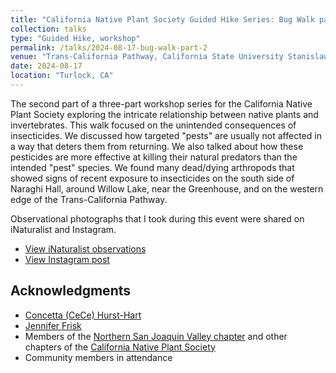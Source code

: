 ```yaml
---
title: "California Native Plant Society Guided Hike Series: Bug Walk part 2"
collection: talks
type: "Guided Hike, workshop"
permalink: /talks/2024-08-17-bug-walk-part-2
venue: "Trans-California Pathway, California State University Stanislaus"
date: 2024-08-17
location: "Turlock, CA"
---
```


The second part of a three-part workshop series for the California Native Plant Society exploring the intricate relationship between native plants and invertebrates. This walk focused on the unintended consequences of insecticides. We discussed how targeted "pests" are usually not affected in a way that deters them from returning. We also talked about how these pesticides are more effective at killing their natural predators than the intended "pest" species. We found many dead/dying arthropods that showed signs of recent exposure to insecticides on the south side of Naraghi Hall, around Willow Lake, near the Greenhouse, and on the western edge of the Trans-California Pathway.

Observational photographs that I took during this event were shared on iNaturalist and Instagram.
* [View iNaturalist observations](https://www.inaturalist.org/observations?on=2024-08-17&place_id=340&project_id=california-state-university-stanislaus&search_on=tags&subview=table)
* [View Instagram post](https://www.instagram.com/p/C-1LAs-yOv5/)

## Acknowledgments
* [Concetta (CeCe) Hurst-Hart](https://www.linkedin.com/in/ecologynerd/)
* [Jennifer Frisk](https://www.linkedin.com/in/jennifer-mm-frisk/)
* Members of the [Northern San Joaquin Valley chapter](https://chapters.cnps.org/nsj/) and other chapters of the [California Native Plant Society](https://www.cnps.org/)
* Community members in attendance
